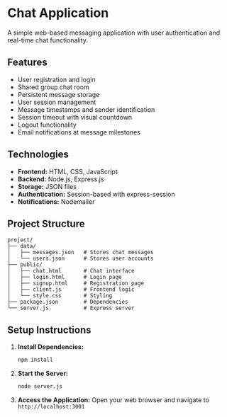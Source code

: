 # Chat Application

A simple web-based messaging application with user authentication and real-time chat functionality.

## Features

* User registration and login
* Shared group chat room
* Persistent message storage
* User session management
* Message timestamps and sender identification
* Session timeout with visual countdown
* Logout functionality
* Email notifications at message milestones

## Technologies

* **Frontend:** HTML, CSS, JavaScript
* **Backend:** Node.js, Express.js
* **Storage:** JSON files
* **Authentication:** Session-based with express-session
* **Notifications:** Nodemailer

## Project Structure

```
project/
├── data/
│   ├── messages.json   # Stores chat messages
│   └── users.json      # Stores user accounts
├── public/
│   ├── chat.html       # Chat interface
│   ├── login.html      # Login page
│   ├── signup.html     # Registration page
│   ├── client.js       # Frontend logic
│   └── style.css       # Styling
├── package.json        # Dependencies
└── server.js           # Express server
```

## Setup Instructions

1. **Install Dependencies:**
   ```bash
   npm install
   ```

2. **Start the Server:**
   ```bash
   node server.js
   ```

3. **Access the Application:**
   Open your web browser and navigate to `http://localhost:3001`
